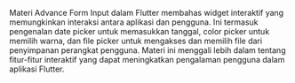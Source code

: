 Materi Advance Form Input dalam Flutter membahas widget interaktif yang memungkinkan interaksi antara aplikasi dan pengguna. Ini termasuk pengenalan date picker untuk memasukkan tanggal, color picker untuk memilih warna, dan file picker untuk mengakses dan memilih file dari penyimpanan perangkat pengguna. Materi ini menggali lebih dalam tentang fitur-fitur interaktif yang dapat meningkatkan pengalaman pengguna dalam aplikasi Flutter.